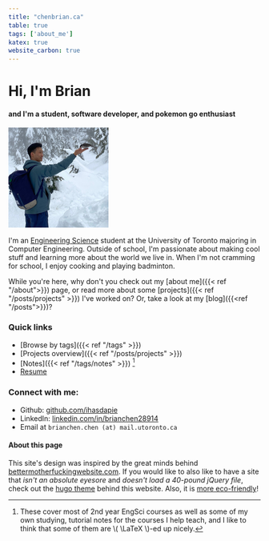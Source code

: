 ```yaml
---
title: "chenbrian.ca"
table: true
tags: ['about_me']
katex: true
website_carbon: true
---
```


# Hi, I'm Brian

####  and I'm a student, software developer, and pokemon go enthusiast

![me](profile-picture.jpg)

I'm an [Engineering Science](https://engsci.utoronto.ca/) student at the University of Toronto majoring in Computer Engineering.
Outside of school, I'm passionate about making cool stuff and learning more about the world we live in.
When I'm not cramming for school, I enjoy cooking and playing badminton.

While you're here, why don't you check out my [about me]({{< ref "/about">}}) page, or read more about some [projects]({{< ref "/posts/projects" >}}) I've worked on?
Or, take a look at my [blog]({{<ref "/posts">}})?

### Quick links
- [Browse by tags]({{< ref "/tags" >}})
- [Projects overview]({{< ref "/posts/projects" >}})
- [Notes]({{< ref "/tags/notes" >}}) [^notes]
- [Resume](resume.pdf)

[^notes]: These cover most of 2nd year EngSci courses as well as some of my own studying, tutorial notes for the courses I help teach, and I like to think that some of them are \\( \LaTeX \\)-ed up nicely.


###  Connect with me:

- Github: [github.com/ihasdapie](https://github.com/ihasdapie)
- LinkedIn: [linkedin.com/in/brianchen28914](https://linkedin.com/in/brianchen28914)
- Email at `brianchen.chen (at) mail.utoronto.ca`


#### About this page
This site's design was inspired by the great minds behind [bettermotherfuckingwebsite.com](http://bettermotherfuckingwebsite.com/). 
If you would like to also like to have a site that *isn't an absolute eyesore* and *doesn't load a 40-pound jQuery file*, check out the [hugo theme](https://github.com/ihasdapie/bettermotherfuckinghugowebsite/) behind this website. 
Also, it is [more eco-friendly](https://www.websitecarbon.com/website/chenbrian-ca/)!





